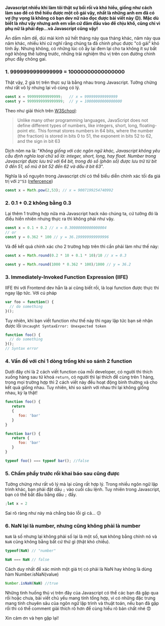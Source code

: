 **Javascript nhiều khi làm tôi thật sự bối rối và khó hiểu, giống như cách làm sao để có thể hiểu được một cô gái vậy, nhất là những anh em đã có vợ (hy vọng là không có bạn dev nữ nào đọc được bài viết này :neutral_face:). Mặc dù biết là như vậy nhưng anh em vẫn cứ đâm đầu vào để chịu khổ, cũng chỉ vì phụ nữ là phái đẹp...và Javascript cũng vậy!**

Ăn dầm nằm dề, dùi mài kinh sử hết tháng này qua tháng khác, năm này qua năm khác, nhiều khi cứ nghĩ rằng chúng ta đã chinh phục được "cô gái" khó tính ấy. Nhưng không, có những lúc cô ấy lại đem lại cho ta không ít sự bất ngờ không thể lường trước, những trải nghiệm thú vị trên con đường chinh phục đầy chông gai.



### 1. 9999999999999999 = 10000000000000000
Thật vậy, 2 giá trị trên thực sự là bằng nhau trong Javascript. Tưởng chừng như rất vô lý nhưng lại vô cùng có lý.

```javascript
const x = 999999999999999;   // x = 999999999999999
const y = 9999999999999999;  // y = 10000000000000000
```

Theo như giải thích trên [W3School](https://www.w3schools.com/js/js_numbers.asp#:~:text=JavaScript%20numbers%20are%20always%20stored,Value%20(aka%20Fraction%2FMantissa)):

> Unlike many other programming languages, JavaScript does not define different types of numbers, like integers, short, long, floating-point etc.
> This format stores numbers in 64 bits, where the number (the fraction) is stored in bits 0 to 51, the exponent in bits 52 to 62, and the sign in bit 63

Dịch nôm na là: "*Không giống với các ngôn ngữ khác, Javascript không yêu cầu định nghĩa loại chữ số là: integer, short, long, hay float. Number trong Javascript được lưu trữ với 64 bit, trong đó số (phân số) được lưu trữ từ bit 0 đến 51, số mũ ở bit 52 đến 62 và dấu ở bit 63*". 

Nghĩa là số nguyên trong Javascript chỉ có thể biểu diễn chính xác tối đa giá trị với `2^53` ([refercence](https://stackoverflow.com/questions/307179/what-is-javascripts-highest-integer-value-that-a-number-can-go-to-without-losin))

```javascript
const x = Math.pow(2,53); // x = 9007199254740992
```

### 2. 0.1 + 0.2 không bằng 0.3
Lại thêm 1 trường hợp nữa mà Javascript hack não chúng ta, cứ tưởng đó là điều hiển nhiên nhưng thực ra thì không phải như vậy.
```javascript
const x = 0.1 + 0.2 // x = 0.30000000000000004
// or
const y = 0.362 * 100 // y = 36.199999999999996
```

Và để kết quả chính xác cho 2 trường hợp trên thì cần phải làm như thế này:

```javascript
const x = Math.round(0.2 * 10 + 0.1 * 10)/10 // x = 0.3

const y = Math.round(1000 * 0.362 * 100)/1000 // y = 36.2
```

### 3. Immediately-Invoked Function Expression (IIFE)
IIFE thì với Frontend dev hẳn là ai cũng biết rồi, là loại function được thực thi ngay lập tức. Với cú pháp

```javascript
var foo = function() { 
  // do something
}();
```

Tuy nhiên, khi bạn viết function như thế này thì ngay lập tức bạn sẽ nhận được lỗi `Uncaught SyntaxError: Unexpected token`

```javascript
function foo() {
  // do something
}();
// Syntax error
```

### 4. Vấn đề với chỉ 1 dòng trống khi so sánh 2 function
Dưới đây chỉ là 2 cách viết function của mỗi developer, có người thì thích xuống hàng sau từ khoá `return`, có người thì lại thích để cùng trên 1 hàng, trong mọi trường hợp thì 2 cách viết này đều hoạt động bình thường và cho kết quả giống nhau. Tuy nhiên, khi so sánh với nhau thì lại không giống nhau, kỳ lạ thật!

```javascript
function foo() {
   return
   {
      foo: 'bar'
   }
}

function bar() {
   return {
      foo: 'bar'
   }
}

typeof foo() === typeof bar(); //false
```

### 5. Chấm phẩy trước rồi khai báo sau cũng được
Tưởng chừng như rất vô lý mà lại cũng rất hợp lý. Trong nhiều ngôn ngữ lập trình khác, bạn phải đặt dấu `;` vào cuối câu lệnh. Tuy nhiên trong Javascript, bạn có thể bắt đầu bằng dấu `;` đấy.

```javascript
;let x = 2
```

Sai rõ ràng như này mà chẳng báo lỗi gì cả... :confused:

### 6. NaN lại là number, nhưng cũng không phải là number

`NaN` là số nhưng lại không phải số lại là một số, `NaN` không bằng chính nó và `NaN` cũng không bằng bất cứ thứ gì (thật khó chiều).

```javascript
typeof(NaN) // "number"

NaN === NaN // false
```

Cách duy nhất để xác minh một giá trị có phải là NaN hay không là dùng hàm Number.isNaN(value)

```javascript
Number.isNaN(NaN) //true
```

Những tình huống thú vị trên đây của Javascript có thể các bạn đã gặp qua rồi hoặc chưa, bài viết chủ yếu mang tính tổng hợp, vì có những đặc trưng mang tính chuyên sâu của ngôn ngữ lập trình và thuật toán, nếu bạn đã gặp rồi thì có thể comment giải thích rõ hơn để cùng hiểu rõ bản chất nhé :heart_eyes:

Xin cảm ơn và hẹn gặp lại!